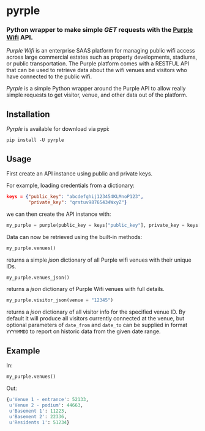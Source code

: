 # pyrple
### Python wrapper to make simple *GET* requests with the <a href="http://purple.ai/">Purple Wifi</a> API.

*Purple Wifi* is an enterprise SAAS platform for managing public wifi access across large commercial estates such as property developments, stadiums, or public transportation. The Purple platform comes with a RESTFUL API that can be used to retrieve data about the wifi venues and visitors who have connected to the public wifi.

*Pyrple* is a simple Python wrapper around the Purple API to allow really simple requests to get visitor, venue, and other data out of the platform.

## Installation

*Pyrple* is available for download via pypi:

<code>pip install -U pyrple</code>

## Usage

First create an API instance using public and private keys.

For example, loading credentials from a dictionary:
```json
keys = {"public_key": "abcdefghij123454KLMnoP123",
        "private_key": "qrstuv98765434WxyZ"}
```
we can then create the API instance with:

```python
my_purple = purple(public_key = keys["public_key"], private_key = keys["private_key"])
```

Data can now be retrieved using the built-in methods:

```python
my_purple.venues()
```
returns a simple *json* dictionary of all Purple wifi venues with their unique IDs.


```python
my_purple.venues_json()
```
returns a *json* dictionary of Purple Wifi venues with full details.


```python
my_purple.visitor_json(venue = "12345")
```
returns a *json* dictionary of all visitor info for the specified venue ID. By default it will produce all visitors currently connected at the venue, but optional parameters of <code>date_from</code> and <code>date_to</code> can be supplied in format <code>YYYYMMDD</code> to report on historic data from the given date range.

## Example

In:
```python
my_purple.venues()
```
Out:
```python
{u'Venue 1 - entrance': 52133,
 u'Venue 2 - podium': 44663,
 u'Basement 1': 11223,
 u'Basement 2': 22336,
 u'Residents 1': 51234}
```
